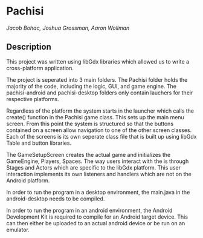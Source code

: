 # Pachisi
<em>Jacob Bohac, Joshua Grossman, Aaron Wollman</em>

## Description
This project was written using libGdx libraries which allowed us to write a cross-platform application.

The project is seperated into 3 main folders. The Pachisi folder holds the majority of the code, including the logic, GUI, and game engine.
The pachisi-android and pachisi-desktop folders only contain lauchers for their respective platforms.

Regardless of the platform the system starts in the launcher which calls the create() function in the Pachisi game class. This sets up the main menu screen. 
From this point the system is structured so that the buttons contained on a screen allow navigation to one of the other screen classes. Each of the screens is its own seperate class file that is built up using libGdx Table and button libraries.

The GameSetupScreen creates the actual game and initializes the GameEngine, Players, Spaces. The way users interact with the is through Stages and Actors which are specific to the libGdx platform.
This user interaction implements its own listeners and handlers which are not on the Android platform.

In order to run the program in a desktop environment, the main.java in the android-desktop needs to be compiled.

In order to run the program in an android environment, the Android Development Kit is required to compile for an Android target device. This can then either be uploaded to an actual android device or be run on an emulator.
